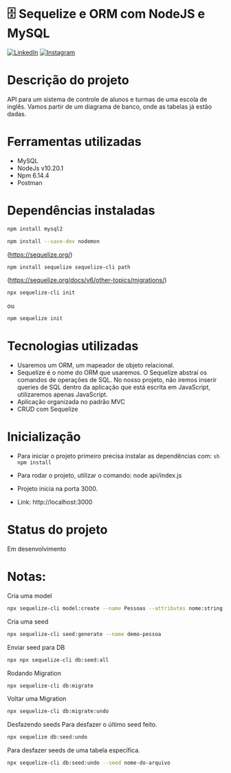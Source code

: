 # :file_cabinet: Sequelize e ORM com NodeJS e MySQL

<p>
	<a href="https://www.linkedin.com/in/fabrizio-abreu-88925587/"><img src="https://img.icons8.com/bubbles/50/000000/linkedin.png" alt="LinkedIn"/></a>
	<a href="https://www.instagram.com/fabrizioabreuu/"><img src="https://img.icons8.com/bubbles/50/000000/instagram.png" alt="Instagram"/></a>
</p>

# Descrição do projeto

API para um sistema de controle de alunos e turmas de uma escola de inglês.
Vamos partir de um diagrama de banco, onde as tabelas já estão dadas.

# Ferramentas utilizadas

- MySQL
- NodeJs v10.20.1
- Npm 6.14.4
- Postman

# Dependências instaladas

```sh
npm install mysql2
```

```sh
npm install --save-dev nodemon
```

(https://sequelize.org/)

```sh
npm install sequelize sequelize-cli path
```

(https://sequelize.org/docs/v6/other-topics/migrations/)

```sh
npx sequelize-cli init
```

ou

```sh
npm sequelize init
```

# Tecnologias utilizadas

- Usaremos um ORM, um mapeador de objeto relacional.
- Sequelize é o nome do ORM que usaremos.
  O Sequelize abstrai os comandos de operações de SQL.
  No nosso projeto, não iremos inserir queries de SQL dentro da aplicação que está escrita em JavaScript, utilizaremos apenas JavaScript.
- Aplicação organizada no padrão MVC
- CRUD com Sequelize

# Inicialização

- Para iniciar o projeto primeiro precisa instalar as dependências com: `sh npm install `
- Para rodar o projeto, utilizar o comando: node api/index.js

- Projeto inicia na porta 3000.
- Link: http://localhost:3000

# Status do projeto

Em desenvolvimento

# Notas:

Cria uma model

```sh
npx sequelize-cli model:create --name Pessoas --attributes nome:string,ativo:boolean,email:string,role:string
```

Cria uma seed

```sh
npx sequelize-cli seed:generate --name demo-pessoa
```

Enviar seed para DB

```sh
npx npx sequelize-cli db:seed:all
```

Rodando Migration

```sh
npx sequelize-cli db:migrate
```

Voltar uma Migration <!-- Este comando vai desfazer somente a última migração feita -->

```sh
npx sequelize-cli db:migrate:undo
```

Desfazendo seeds
Para desfazer o último seed feito.

```sh
npx sequelize db:seed:undo
```

Para desfazer seeds de uma tabela específica.

```sh
npx sequelize-cli db:seed:undo --seed nome-do-arquivo
```
